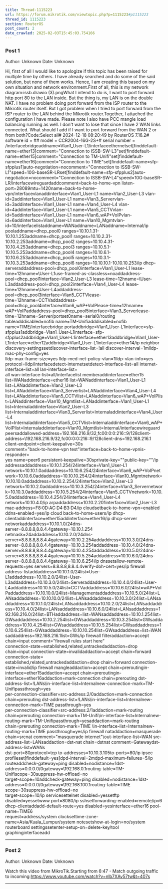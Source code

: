 ```yaml
---
title: Thread-1115223
url: https://forum.mikrotik.com/viewtopic.php?p=1115223#p1115223
thread_id: 1115223
section: RouterOS
post_count: 2
date_crawled: 2025-02-03T15:45:03.754166
---
```


### Post 1
Author: Unknown
Date: Unknown

Hi, first of all I would like to apologize if this topic has been raised for multiple time by others. I have already searched and do some of the said solution, but none of them works. Hence, I am creating this based on my own situation and network environment.First of all, this is my network diagram:issb.drawio (3).pngWhat I intend to do is, I want to port forward http port 80 to the LAN inside. But the thing is, my LAN is on the double NAT. I have no problem doing port forward from the ISP router to the Mikrotik router itself. But I got problem when I tried to port forward from the ISP router to the LAN behind the Mikrotik router.Together, I attached the configuration I have made. Please note I also have PCC mangle load balancing running as well. I don't want to lose that since I have 2 WAN links connected. What should I add if I want to port forward from the WAN 2 or from both?Code:Select all# 2024-12-18 08:20:49 by RouterOS 7.16.2# software id = <redacted>## model = CCR2004-16G-2S+# serial number = <redacted>/interfacebridgeaddname=Vlan1_User-L1/interfaceethernetset[finddefault-name=ether13]comment="Connection to ISSB-SW-L3"set[finddefault-name=ether15]comment="Connection to TM-Unifi"set[finddefault-name=ether16]comment="Connection to TIME"set[finddefault-name=sfp-sfpplus1]auto-negotiation=nocomment=\"Connection to ISSB-SW-L1"speed=10G-baseSR-LRset[finddefault-name=sfp-sfpplus2]auto-negotiation=nocomment=\"Connection to ISSB-SW-L4"speed=10G-baseSR-LR/interfacewireguardaddcomment=back-to-home-vpn listen-port=28089mtu=1420name=back-to-home-vpn/interfacevlanaddinterface=Vlan1_User-L1 name=Vlan2_User-L3 vlan-id=2addinterface=Vlan1_User-L1 name=Vlan3_Servervlan-id=3addinterface=Vlan1_User-L1 name=Vlan4_User-L4 vlan-id=4addinterface=Vlan1_User-L1 name=Vlan5_CCTVvlan-id=5addinterface=Vlan1_User-L1 name=Vlan6_wAP+VoIPvlan-id=6addinterface=Vlan1_User-L1 name=Vlan10_Mgmtvlan-id=10/interfacelistaddname=WANaddname=LANaddname=Internal/ip pooladdname=dhcp_pool0 ranges=10.10.1.31-10.10.1.253addname=dhcp_pool1 ranges=10.10.2.31-10.10.2.253addname=dhcp_pool2 ranges=10.10.4.31-10.10.4.253addname=dhcp_pool3 ranges=10.10.5.1-10.10.5.253addname=dhcp_pool4 ranges=10.10.6.1-10.10.6.253addname=dhcp_pool5 ranges=10.10.3.1-10.10.3.253addname=dhcp_pool6 ranges=10.10.10.1-10.10.10.253/ip dhcp-serveraddaddress-pool=dhcp_pool0interface=Vlan1_User-L1 lease-time=12hname=\User-L1use-framed-as-classless=noaddaddress-pool=dhcp_pool1interface=Vlan2_User-L3 lease-time=12hname=\User-L3addaddress-pool=dhcp_pool2interface=Vlan4_User-L4 lease-time=12hname=\User-L4addaddress-pool=dhcp_pool3interface=Vlan5_CCTVlease-time=12hname=CCTVaddaddress-pool=dhcp_pool4interface=Vlan6_wAP+VoIPlease-time=12hname=\
    wAP+VoIPaddaddress-pool=dhcp_pool5interface=Vlan3_Serverlease-time=12hname=Server/portset0name=serial0/routing tableadddisabled=nofib name=TM-Unifiadddisabled=nofib name=TIME/interfacebridge portaddbridge=Vlan1_User-L1interface=sfp-sfpplus1addbridge=Vlan1_User-L1interface=sfp-sfpplus2addbridge=Vlan1_User-L1interface=ether13addbridge=Vlan1_User-L1interface=ether12addbridge=Vlan1_User-L1interface=ether14/ip neighbor discovery-settingssetdiscover-interface-list=!all discover-interval=1mlldp-mac-phy-config=yes \
    lldp-max-frame-size=yes lldp-med-net-policy-vlan=1lldp-vlan-info=yes \
    protocol=lldp/interfacedetect-internetsetdetect-interface-list=all internet-interface-list=all lan-interface-list=\
    all wan-interface-list=all/interfacelist memberaddinterface=ether15 list=WANaddinterface=ether16 list=WANaddinterface=Vlan1_User-L1 list=LANaddinterface=Vlan2_User-L3 list=LANaddinterface=Vlan3_Serverlist=LANaddinterface=Vlan4_User-L4 list=LANaddinterface=Vlan5_CCTVlist=LANaddinterface=Vlan6_wAP+VoIPlist=LANaddinterface=Vlan10_Mgmtlist=LANaddinterface=Vlan1_User-L1 list=Internaladdinterface=Vlan2_User-L3 list=Internaladdinterface=Vlan3_Serverlist=Internaladdinterface=Vlan4_User-L4 list=Internaladdinterface=Vlan5_CCTVlist=Internaladdinterface=Vlan6_wAP+VoIPlist=Internaladdinterface=Vlan10_Mgmtlist=Internal/interfacewireguard peersaddallowed-address=192.168.216.9/32,fc00:0:0:216::9/128client-address=\192.168.216.9/32,fc00:0:0:216::9/128client-dns=192.168.216.1\
    client-endpoint=<redacted>client-keepalive=30s\
    comment="back-to-home-vpn test"interface=back-to-home-vpnis-responder=\
    yes name=peer6 persistent-keepalive=30sprivate-key=\"<redacted>"public-key=\"<redacted>"/ip addressaddaddress=10.10.1.254/24interface=Vlan1_User-L1 network=10.10.1.0addaddress=10.10.6.254/24interface=Vlan6_wAP+VoIPnetwork=10.10.6.0addaddress=10.10.10.254/24interface=Vlan10_Mgmtnetwork=10.10.10.0addaddress=10.10.2.254/24interface=Vlan2_User-L3 network=10.10.2.0addaddress=10.10.3.254/24interface=Vlan3_Servernetwork=10.10.3.0addaddress=10.10.5.254/24interface=Vlan5_CCTVnetwork=10.10.5.0addaddress=10.10.4.254/24interface=Vlan4_User-L4 network=10.10.4.0/ip arpaddaddress=10.10.2.201interface=Vlan2_User-L3 mac-address=F8:0D:AC:D4:B3:D4/ip cloudsetback-to-home-vpn=enabled ddns-enabled=yes/ip cloud back-to-home-users/ip dhcp-clientaddinterface=ether15addinterface=ether16/ip dhcp-server networkaddaddress=10.10.1.0/24dns-server=8.8.8.8,8.8.4.4gateway=10.10.1.254\
    netmask=24addaddress=10.10.2.0/24dns-server=8.8.8.8,8.8.4.4gateway=10.10.2.254addaddress=10.10.3.0/24dns-server=8.8.8.8,8.8.4.4gateway=10.10.3.254addaddress=10.10.4.0/24dns-server=8.8.8.8,8.8.4.4gateway=10.10.4.254addaddress=10.10.5.0/24dns-server=8.8.8.8,8.8.4.4gateway=10.10.5.254addaddress=10.10.6.0/24dns-server=8.8.8.8,8.8.4.4gateway=10.10.6.254/ip dnssetallow-remote-requests=yes servers=8.8.8.8,8.8.4.4verify-doh-cert=yes/ip firewall address-listaddaddress=10.10.1.0/24list=User-L1addaddress=10.10.2.0/24list=User-L3addaddress=10.10.3.0/24list=Serveraddaddress=10.10.4.0/24list=User-L4addaddress=10.10.5.0/24list=CCTVaddaddress=10.10.6.0/24list=wAP+VoIPaddaddress=10.10.10.0/24list=Managementaddaddress=10.10.5.0/24list=LANsaddaddress=10.10.10.0/24list=LANsaddaddress=10.10.3.0/24list=LANsaddaddress=10.10.1.0/24list=LANsaddaddress=10.10.2.0/24list=LANsaddaddress=10.10.4.0/24list=LANsaddaddress=10.10.6.0/24list=LANsaddaddress=192.168.216.0/24list=BTHaddaddress=<redacted>list=WANsaddaddress=10.10.1.254list=GWsaddaddress=10.10.2.254list=GWsaddaddress=10.10.3.254list=GWsaddaddress=10.10.4.254list=GWsaddaddress=10.10.5.254list=GWsaddaddress=10.10.6.254list=GWsaddaddress=10.10.10.254list=GWsaddaddress=<redacted>list=WANsaddaddress=192.168.216.1list=GWs/ip firewall filteraddaction=accept chain=input comment="firewall rules start here"\
    connection-state=established,related,untrackedaddaction=drop chain=input connection-state=invalidaddaction=accept chain=forward connection-state=\
    established,related,untrackedaddaction=drop chain=forward connection-state=invalid/ip firewall mangleaddaction=accept chain=preroutingin-interface=ether15addaction=accept chain=preroutingin-interface=ether16addaction=mark-connection chain=prerouting dst-address-list=!LANs\in-interface-list=Internalnew-connection-mark=TM-Unifipassthrough=yes \
    per-connection-classifier=src-address:2/0addaction=mark-connection chain=prerouting dst-address-list=!LANs\in-interface-list=Internalnew-connection-mark=TIME passthrough=yes \
    per-connection-classifier=src-address:2/1addaction=mark-routing chain=prerouting connection-mark=TM-Unifi\in-interface-list=Internalnew-routing-mark=TM-Unifipassthrough=yesaddaction=mark-routing chain=prerouting connection-mark=TIME \in-interface-list=Internalnew-routing-mark=TIME passthrough=yes/ip firewall nataddaction=masquerade chain=srcnat comment="masquerade internet"\out-interface-list=WAN src-address-list=LANsaddaction=dst-nat chain=dstnat comment=Gatewaydst-address-list=WANs\
    dst-port=80protocol=tcp to-addresses=10.10.3.105to-ports=80/ip ipsec profileset[finddefault=yes]dpd-interval=2mdpd-maximum-failures=5/ip routeaddcheck-gateway=ping disabled=nodistance=1dst-address=0.0.0.0/0gateway=\192.168.0.1routing-table=TM-Unifiscope=30suppress-hw-offload=no\
    target-scope=10addcheck-gateway=ping disabled=nodistance=1dst-address=0.0.0.0/0gateway=\192.168.100.1routing-table=TIME scope=30suppress-hw-offload=no\
    target-scope=10/ip servicesettelnet disabled=yessetftp disabled=yessetwww port=8080/ip sshsetforwarding-enabled=remote/ipv6 dhcp-clientaddadd-default-route=yes disabled=yesinterface=ether16 pool-name=TIME6 \
    request=address/system clocksettime-zone-name=Asia/Kuala_Lumpur/system notesetshow-at-login=no/system routerboard settingssetenter-setup-on=delete-key/tool graphinginterfaceadd

---
### Post 2
Author: Unknown
Date: Unknown

Watch this video from MikroTik.Starting from 6:47 - Match outgoing traffic to incoming:https://www.youtube.com/watch?v=nlb7XAv57tw&t=407s

---
